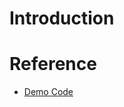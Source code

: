 # Introduction

# Reference

* [Demo Code](https://github.com/ros2/demos/tree/master/demo_nodes_cpp/src/timers)